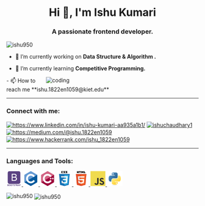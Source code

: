 <h1 align="center">Hi 👋, I'm Ishu Kumari</h1>
<h3 align="center">A passionate frontend developer.</h3>

<p align="left"> <img src="https://komarev.com/ghpvc/?username=ishu950&label=Profile%20views&color=0e75b6&style=flat" alt="ishu950" /> </p>

- 🔭 I’m currently working on **Data Structure & Algorithm .**

- 🌱 I’m currently learning **Competitive Programming.**

<img align ="right" alt ="coding" width ="400" src="https://cdn.dribbble.com/users/2646423/screenshots/5507196/computer.gif">
- 📫 How to reach me **ishu.1822en1059@kiet.edu**
<hr>

<h3 align="left">Connect with me:</h3>
<p align="left">
<a href="https://linkedin.com/in/https://www.linkedin.com/in/ishu-kumari-aa935a1b1/" target="blank"><img align="center" src="https://raw.githubusercontent.com/rahuldkjain/github-profile-readme-generator/master/src/images/icons/Social/linked-in-alt.svg" alt="https://www.linkedin.com/in/ishu-kumari-aa935a1b1/" height="30" width="40" /></a>
<a href="https://instagram.com/ishuchaudhary1" target="blank"><img align="center" src="https://raw.githubusercontent.com/rahuldkjain/github-profile-readme-generator/master/src/images/icons/Social/instagram.svg" alt="ishuchaudhary1" height="30" width="40" /></a>
<a href="https://medium.com/https://medium.com/@ishu.1822en1059" target="blank"><img align="center" src="https://raw.githubusercontent.com/rahuldkjain/github-profile-readme-generator/master/src/images/icons/Social/medium.svg" alt="https://medium.com/@ishu.1822en1059" height="30" width="40" /></a>
<a href="https://www.hackerrank.com/https://www.hackerrank.com/ishu_1822en1059" target="blank"><img align="center" src="https://raw.githubusercontent.com/rahuldkjain/github-profile-readme-generator/master/src/images/icons/Social/hackerrank.svg" alt="https://www.hackerrank.com/ishu_1822en1059" height="30" width="40" /></a>
</p>
<hr>
<h3 align="left">Languages and Tools:</h3>
<p align="left"> <a href="https://getbootstrap.com" target="_blank"> <img src="https://raw.githubusercontent.com/devicons/devicon/master/icons/bootstrap/bootstrap-plain-wordmark.svg" alt="bootstrap" width="40" height="40"/> </a> <a href="https://www.cprogramming.com/" target="_blank"> <img src="https://raw.githubusercontent.com/devicons/devicon/master/icons/c/c-original.svg" alt="c" width="40" height="40"/> </a> <a href="https://www.w3schools.com/cpp/" target="_blank"> <img src="https://raw.githubusercontent.com/devicons/devicon/master/icons/cplusplus/cplusplus-original.svg" alt="cplusplus" width="40" height="40"/> </a> <a href="https://www.w3schools.com/css/" target="_blank"> <img src="https://raw.githubusercontent.com/devicons/devicon/master/icons/css3/css3-original-wordmark.svg" alt="css3" width="40" height="40"/> </a> <a href="https://www.w3.org/html/" target="_blank"> <img src="https://raw.githubusercontent.com/devicons/devicon/master/icons/html5/html5-original-wordmark.svg" alt="html5" width="40" height="40"/> </a> <a href="https://developer.mozilla.org/en-US/docs/Web/JavaScript" target="_blank"> <img src="https://raw.githubusercontent.com/devicons/devicon/master/icons/javascript/javascript-original.svg" alt="javascript" width="40" height="40"/> </a> <a href="https://www.python.org" target="_blank"> <img src="https://raw.githubusercontent.com/devicons/devicon/master/icons/python/python-original.svg" alt="python" width="40" height="40"/> </a> </p>

<p><img align="left" src="https://github-readme-stats.vercel.app/api/top-langs?username=ishu950&show_icons=true&locale=en&layout=compact" alt="ishu950" /></p>

<p>&nbsp;<img align="center" src="https://github-readme-stats.vercel.app/api?username=ishu950&show_icons=true&locale=en" alt="ishu950" /></p>
